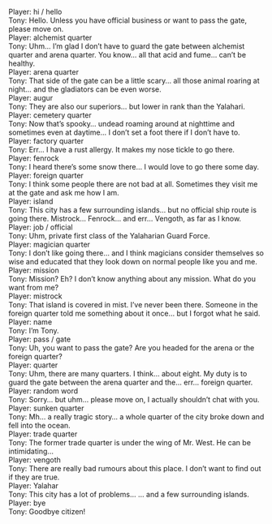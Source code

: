 Player: hi / hello  
Tony: Hello. Unless you have official business or want to pass the gate, please move on.  
Player: alchemist quarter  
Tony: Uhm… I’m glad I don’t have to guard the gate between alchemist quarter and arena quarter. You know… all that acid and fume… can’t be healthy.  
Player: arena quarter  
Tony: That side of the gate can be a little scary… all those animal roaring at night… and the gladiators can be even worse.  
Player: augur  
Tony: They are also our superiors… but lower in rank than the Yalahari.  
Player: cemetery quarter  
Tony: Now that’s spooky… undead roaming around at nighttime and sometimes even at daytime… I don’t set a foot there if I don’t have to.  
Player: factory quarter  
Tony: Err… I have a rust allergy. It makes my nose tickle to go there.  
Player: fenrock  
Tony: I heard there’s some snow there… I would love to go there some day.  
Player: foreign quarter  
Tony: I think some people there are not bad at all. Sometimes they visit me at the gate and ask me how I am.  
Player: island  
Tony: This city has a few surrounding islands… but no official ship route is going there. Mistrock… Fenrock… and err… Vengoth, as far as I know.  
Player: job / official  
Tony: Uhm, private first class of the Yalaharian Guard Force. <salutes clumsily>  
Player: magician quarter  
Tony: I don’t like going there… and I think magicians consider themselves so wise and educated that they look down on normal people like you and me.  
Player: mission  
Tony: Mission? Eh? I don’t know anything about any mission. What do you want from me?  
Player: mistrock  
Tony: That island is covered in mist. I’ve never been there. Someone in the foreign quarter told me something about it once… but I forgot what he said.  
Player: name  
Tony: I’m Tony.  
Player: pass / gate  
Tony: Uh, you want to pass the gate? Are you headed for the arena or the foreign quarter?  
Player: quarter  
Tony: Uhm, there are many quarters. I think… about eight. My duty is to guard the gate between the arena quarter and the… err… foreign quarter.  
Player: random word  
Tony: Sorry… but uhm… please move on, I actually shouldn’t chat with you.  
Player: sunken quarter  
Tony: Mh… a really tragic story… a whole quarter of the city broke down and fell into the ocean.  
Player: trade quarter  
Tony: The former trade quarter is under the wing of Mr. West. He can be intimidating…  
Player: vengoth  
Tony: There are really bad rumours about this place. I don’t want to find out if they are true.  
Player: Yalahar  
Tony: This city has a lot of problems… <scratches head> … and a few surrounding islands.  
Player: bye  
Tony: Goodbye citizen!  
